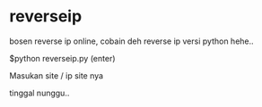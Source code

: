 # reverseip
bosen reverse ip online, cobain deh reverse ip versi python hehe..

$python reverseip.py (enter)

Masukan site / ip site nya

tinggal nunggu..

